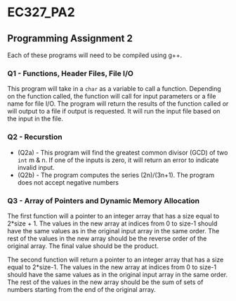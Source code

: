 # EC327_PA2
## Programming Assignment 2
Each of these programs will need to be compiled using g++.
### Q1 - Functions, Header Files, File I/O
This program will take in a `char` as a variable to call a function. Depending on the function called, the function will call for input parameters or a file name for file I/O. The program will return the results of the function called or will output to a file if output is requested. It will run the input file based on the input in the file.
### Q2 - Recurstion
- (Q2a) - This program will find the greatest common divisor (GCD) of two `int` m & n. If one of the inputs is zero, it will return an error to indicate invalid input.
- (Q2b) - The program computes the series (2n)/(3n+1). The program does not accept negative numbers
### Q3 - Array of Pointers and Dynamic Memory Allocation
The first function will a pointer to an integer array that has a size equal to 2*size + 1. The values in the new array at indices from 0 to size-1 should have the same values as in the original input array in the same order. The rest of the values in the new array should be the reverse order of the original array. The final value should be the product.

The second function will return a pointer to an integer array that has a size equal to 2*size-1. The values in the new array at indices from 0 to size-1 should have the same values as in the original input array in the same order. The rest of the values in the new array should be the sum of sets of numbers starting from the end of the original array.